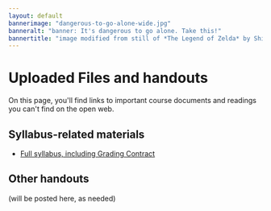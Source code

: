 ```yaml
---
layout: default
bannerimage: "dangerous-to-go-alone-wide.jpg"
banneralt: "banner: It's dangerous to go alone. Take this!"
bannertitle: "image modified from still of *The Legend of Zelda* by Shigeru Miyamoto and Nintendo."
---
```



# Uploaded Files and handouts

On this page, you'll find links to important course documents and readings you can't find on the open web.

## Syllabus-related materials

* [Full syllabus, including Grading Contract]({{site.github.repository_url}}/raw/gh-pages/uploads/miller--syllabus-with-grading-contract--composing-digital-media--2021spring)
<!-- * [Syllabus, all except grading contract](https://github.com/benmiller314/cdm2019fall/raw/gh-pages/uploads/miller-2019fall-composingdigitalmedia--long-syllabus-except-grading-contract.docx) (includes first-day letter from Ben) -->
<!-- * [Ben's welcome letter from first day](https://github.com/benmiller314/cdm2019fall/blob/gh-pages/first-day-letter.md) -->

## Other handouts
(will be posted here, as needed)

